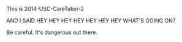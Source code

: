 This is 2014-USC-CareTaker-2

AND I SAID
HEY HEY HEY HEY HEY HEY HEY
WHAT'S GOING ON?


Be careful. It's dangerous out there.
